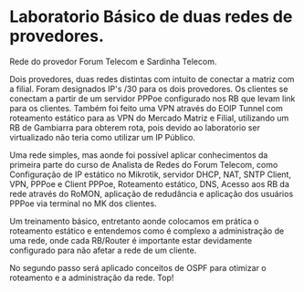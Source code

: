 # Laboratorio Básico de duas redes de provedores.

Rede do provedor Forum Telecom e Sardinha Telecom.

Dois provedores, duas redes distintas com intuito de conectar a matriz com a filial. Foram designados IP's /30 para os dois provedores. Os clientes se conectam a partir de um servidor PPPoe configurado nos RB que levam link para os clientes.
Também foi feito uma VPN através do EOIP Tunnel com roteamento estático para as VPN do Mercado Matriz e Filial, utilizando um RB de Gambiarra para obterem rota, pois devido ao laboratorio ser virtualizado não teria como utilizar um IP Público.

Uma rede simples, mas aonde foi possível aplicar conhecimentos da primeira parte do curso de Analista de Redes do Forum Telecom, como Configuração de IP estático no Mikrotik, servidor DHCP, NAT, SNTP Client, VPN, PPPoe e Client PPPoe, Roteamento estático, DNS, Acesso aos RB da rede através do RoMON, aplicação de redudância e aplicação dos usuários PPPoe via terminal no MK dos clientes.

Um treinamento básico, entretanto aonde colocamos em prática o roteamento estático e entendemos como é complexo a administração de uma rede, onde cada RB/Router é importante estar devidamente configurado para não afetar a rede de um cliente.

No segundo passo será aplicado conceitos de OSPF para otimizar o roteamento e a administração da rede. Top!
